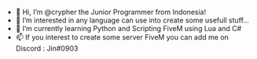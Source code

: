 - 👋 Hi, I’m @crypher the Junior Programmer from Indonesia!
- 👀 I’m interested in any language can use into create some usefull stuff...
- 🌱 I’m currently learning Python and Scripting FiveM using Lua and C#
- 📫 If you interest to create some server FiveM you can add me on Discord : Jin#0903

<!---
crypher/crypher is a ✨ special ✨ repository because its `README.md` (this file) appears on your GitHub profile.
You can click the Preview link to take a look at your changes.
--->
